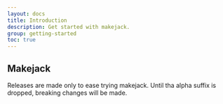 ```yaml
---
layout: docs
title: Introduction
description: Get started with makejack.
group: getting-started
toc: true
---
```


## Makejack

Releases are made only to ease trying makejack. Until tha alpha suffix
is dropped, breaking changes will be made.
